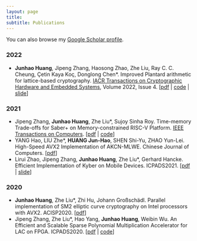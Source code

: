 ```yaml
---
layout: page
title: 
subtitle: Publications
---
```

You can also browse my [Google Scholar profile](https://scholar.google.com/citations?hl=zh-CN&user=eMDUxIoAAAAJ).

### 2022

- **Junhao Huang**, Jipeng Zhang, Haosong Zhao, Zhe Liu, Ray C. C. Cheung, Çetin Kaya Koç, Donglong Chen*. Improved Plantard arithmetic for lattice-based cryptography. [IACR Transactions on Cryptographic Hardware and Embedded Systems](https://ches.iacr.org/), Volume 2022, Issue 4. [[pdf](\assets\paper\TCHES2022.pdf) | [code](https://github.com/UIC-ESLAS/ImprovedPlantardArithmetic) | [slide](assets\slides\slide_TCHES2022.pdf)]
  
### 2021
- Jipeng Zhang, **Junhao Huang**, Zhe Liu*, Sujoy Sinha Roy. Time-memory Trade-offs for Saber+ on Memory-constrained RISC-V Platform. [IEEE Transactions on Computers](https://ieeexplore.ieee.org/xpl/RecentIssue.jsp?punumber=12). [[pdf](assets\paper\TC2021.pdf) | [code](https://github.com/Ji-Peng/Saber_RV32)]
- YANG Hao, LIU Zhe*, **HUANG Jun-Hao**, SHEN Shi-Yu, ZHAO Yun-Lei. High-Speed AVX2 Implementation of AKCN-MLWE. Chinese Journal of Computers. [[pdf](assets\paper\CJC2021.pdf)]
- Lirui Zhao, Jipeng Zhang, **Junhao Huang**, Zhe Liu*, Gerhard Hancke. Efficient Implementation of Kyber on Mobile Devices. ICPADS2021. [[pdf](assets\paper\ICPADS2021.pdf) | [slide](assets\slides\slide_ICPADS2021.pdf)]

### 2020
- **Junhao Huang**, Zhe Liu*, Zhi Hu, Johann Großschädl. Parallel implementation of SM2 elliptic curve cryptography on Intel processors with AVX2. ACISP2020. [[pdf](assets\paper\ACISP2020.pdf)]
- Jipeng Zhang, Zhe Liu*, Hao Yang, **Junhao Huang**, Weibin Wu. An Efficient and Scalable Sparse Polynomial Multiplication Accelerator for LAC on FPGA. ICPADS2020. [[pdf](assets\paper\ICPADS2020.pdf) | [code](https://github.com/Ji-Peng/LAC_SPM_Code)]
 